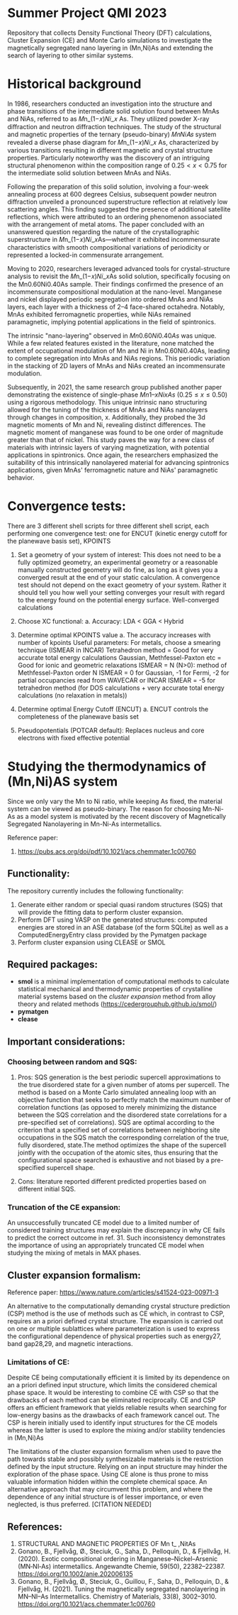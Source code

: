 # Summer Project QMI 2023
Repository that collects Density Functional Theory (DFT) calculations, Cluster Expansion (CE) and Monte Carlo simulations to investigate the magnetically segregated nano layering in (Mn,Ni)As and extending the search of layering to other similar systems.

# Historical background
In 1986, researchers conducted an investigation into the structure and phase transitions of the intermediate solid solution found between MnAs and NiAs, referred to as 𝑀n_(1−𝑥)𝑁𝑖_𝑥 As. They utilized powder X-ray diffraction and neutron diffraction techniques. The study of the structural and magnetic properties of the ternary (pseudo-binary) 𝑀𝑛𝑁𝑖𝐴𝑠 system revealed a diverse phase diagram for 𝑀n_(1−𝑥)𝑁𝑖_𝑥 As, characterized by various transitions resulting in different magnetic and crystal structure properties. Particularly noteworthy was the discovery of an intriguing structural phenomenon within the composition range of $0.25 < x < 0.75$ for the intermediate solid solution between MnAs and NiAs.

Following the preparation of this solid solution, involving a four-week annealing process at 600 degrees Celsius, subsequent powder neutron diffraction unveiled a pronounced superstructure reflection at relatively low scattering angles. This finding suggested the presence of additional satellite reflections, which were attributed to an ordering phenomenon associated with the arrangement of metal atoms. The paper concluded with an unanswered question regarding the nature of the crystallographic superstructure in 𝑀n_(1−𝑥)𝑁𝑖_𝑥As—whether it exhibited incommensurate characteristics with smooth compositional variations of periodicity or represented a locked-in commensurate arrangement.

Moving to 2020, researchers leveraged advanced tools for crystal-structure analysis to revisit the 𝑀n_(1−𝑥)𝑁𝑖_𝑥As solid solution, specifically focusing on the Mn0.60Ni0.40As sample. Their findings confirmed the presence of an incommensurate compositional modulation at the nano-level. Manganese and nickel displayed periodic segregation into ordered MnAs and NiAs layers, each layer with a thickness of 2–4 face-shared octahedra. Notably, MnAs exhibited ferromagnetic properties, while NiAs remained paramagnetic, implying potential applications in the field of spintronics.

The intrinsic "nano-layering" observed in $Mn0.60Ni0.40As$ was unique. While a few related features existed in the literature, none matched the extent of occupational modulation of Mn and Ni in Mn0.60Ni0.40As, leading to complete segregation into MnAs and NiAs regions. This periodic variation in the stacking of 2D layers of MnAs and NiAs created an incommensurate modulation.

Subsequently, in 2021, the same research group published another paper demonstrating the existence of single-phase $Mn1–xNixAs$ ($0.25 ≤ x ≤ 0.50$) using a rigorous methodology. This unique intrinsic nano structuring allowed for the tuning of the thickness of MnAs and NiAs nanolayers through changes in composition, x. Additionally, they probed the 3d magnetic moments of Mn and Ni, revealing distinct differences. The magnetic moment of manganese was found to be one order of magnitude greater than that of nickel. This study paves the way for a new class of materials with intrinsic layers of varying magnetization, with potential applications in spintronics. Once again, the researchers emphasized the suitability of this intrinsically nanolayered material for advancing spintronics applications, given MnAs' ferromagnetic nature and NiAs' paramagnetic behavior.


# Convergence tests:
There are 3 different shell scripts for three different shell script, each performing one convergence test: one for ENCUT (kinetic energy cutoff for the planewave basis set), KPOINTS 
1.	Set a geometry of your system of interest:
This does not need to be a fully optimized geometry, an experimental geometry or a reasonable manually constructed geometry will do fine, as long as it gives you a converged result at the end of your static calculation. A convergence test should not depend on the exact geometry of your system. Rather it should tell you how well your setting converges your result with regard to the energy found on the potential energy surface.
Well-converged calculations
1.	Choose XC functional:
a.	Accuracy: LDA < GGA < Hybrid
2.	Determine optimal KPOINTS value
a.	The accuracy increases with number of kpoints
Useful parameters: 
For metals, choose a smearing technique (ISMEAR in INCAR)
Tetrahedron method = Good for very accurate total energy calculations
Gaussian, Methfessel-Paxton etc = Good for ionic and geometric relaxations
ISMEAR = N (N>0): method of Methfessel-Paxton order N
ISMEAR = 0 for Gaussian, -1 for Fermi, -2 for partial occupancies read from WAVECAR or INCAR
ISMEAR = -5 for tetrahedron method (for DOS calculations + very accurate total energy calculations (no relaxation in metals))

3.	Determine optimal Energy Cutoff (ENCUT)
a.	ENCUT controls the completeness of the planewave basis set
4.	Pseudopotentials (POTCAR default): Replaces nucleus and core electrons with fixed effective potential

# Studying the thermodynamics of (Mn,Ni)AS system
Since we only vary the Mn to Ni ratio, while keeping As fixed, the material system can be viewed as pseudo-binary. The reason for choosing Mn-Ni-As as a model system is motivated by the recent discovery of Magnetically Segregated Nanolayering in Mn-Ni-As intermetallics. 

Reference paper:
1. https://pubs.acs.org/doi/pdf/10.1021/acs.chemmater.1c00760

Functionality: 
-------------
The repository currently includes the following functionality:
1. Generate either random or special quasi random structures (SQS) that will provide the fitting data to perform cluster expansion.
2. Perform DFT using VASP on the generated structures: computed energies are stored in an ASE database (of the form SQLite) as well as a ComputedEnergyEntry class provided by the Pymatgen package
3. Perform cluster expansion using CLEASE or SMOL


Required packages: 
-------------
-   **smol** is a minimal implementation of computational methods to calculate
statistical mechanical and thermodynamic properties of crystalline
material systems based on the *cluster expansion* method from alloy theory and
related methods (https://cedergrouphub.github.io/smol/)
-   **pymatgen**  
-   **clease**  

## Important considerations: 
### Choosing between random and SQS:
1. Pros:  SQS generation is the best periodic supercell approximations to the true disordered state for a given number of atoms per supercell. The method is based on a Monte Carlo simulated annealing loop with an objective function that seeks to
perfectly match the maximum number of correlation functions (as opposed to merely minimizing the
distance between the SQS correlation and the disordered state correlations for a pre-specified set of
correlations). SQS are optimal according to the criterion that a specified set of correlations between neighboring
site occupations in the SQS match the corresponding correlation of the true, fully disordered, state.The method optimizes the shape of the supercell jointly with the occupation of
the atomic sites, thus ensuring that the configurational space searched is exhaustive and not biased by a
pre-specified supercell shape. 

2. Cons: literature reported different predicted properties based on different initial SQS. 

### Truncation of the CE expansion: 
 An unsuccessfully truncated CE model due to a limited number of considered training structures may explain the discrepancy in why CE fails to predict the correct outcome in ref. 31. Such inconsistency demonstrates the importance of using an appropriately truncated CE model when studying the mixing of metals in MAX phases.


## Cluster expansion formalism: 
Reference paper: https://www.nature.com/articles/s41524-023-00971-3

An alternative to the computationally demanding crystal structure prediction (CSP) method is the use of methods such as CE which, in contrast to CSP, requires an a priori defined crystal structure. The expansion is carried out on one or multiple sublattices where parameterization is used to express the configurational dependence of physical properties such as energy27, band gap28,29, and magnetic interactions.

### Limitations of CE: 
Despite CE being computationally efficient it is limited by its dependence on an a priori defined input structure, which limits the considered chemical phase space. It would be interesting to combine CE with CSP so that the drawbacks of each method can be eliminated reciprocally. CE and CSP offers an efficient framework that yields reliable results when searching for low-energy basins as the drawbacks of each framework cancel out. The CSP is herein initially used to identify input structures for the CE models whereas the latter is used to explore the mixing and/or stability tendencies in (Mn,Ni)As

The limitations of the cluster expansion formalism when used to pave the path towards stable and possibly synthesizable materials is the restriction defined by the input structure. Relying on an input structure may hinder the exploration of the phase space. Using CE alone is thus prone to miss valuable information hidden within the complete chemical space. An alternative approach that may circumvent this problem, and where the dependence of any initial structure is of lesser importance, or even neglected, is thus preferred. [CITATION NEEDED]


## References: 
1.	STRUCTURAL AND MAGNETIC PROPERTIES OF Mn t_ ,NitAs
2.	Gonano, B., Fjellvåg, Ø., Steciuk, G., Saha, D., Pelloquin, D., & Fjellvåg, H. (2020). Exotic compositional ordering in Manganese–Nickel–Arsenic (MN‐NI‐As) intermetallics. Angewandte Chemie, 59(50), 22382–22387. https://doi.org/10.1002/anie.202006135
3.	Gonano, B., Fjellvåg, Ø., Steciuk, G., Guillou, F., Saha, D., Pelloquin, D., & Fjellvåg, H. (2021). Tuning the magnetically segregated nanolayering in MN–NI–As Intermetallics. Chemistry of Materials, 33(8), 3002–3010. https://doi.org/10.1021/acs.chemmater.1c00760
